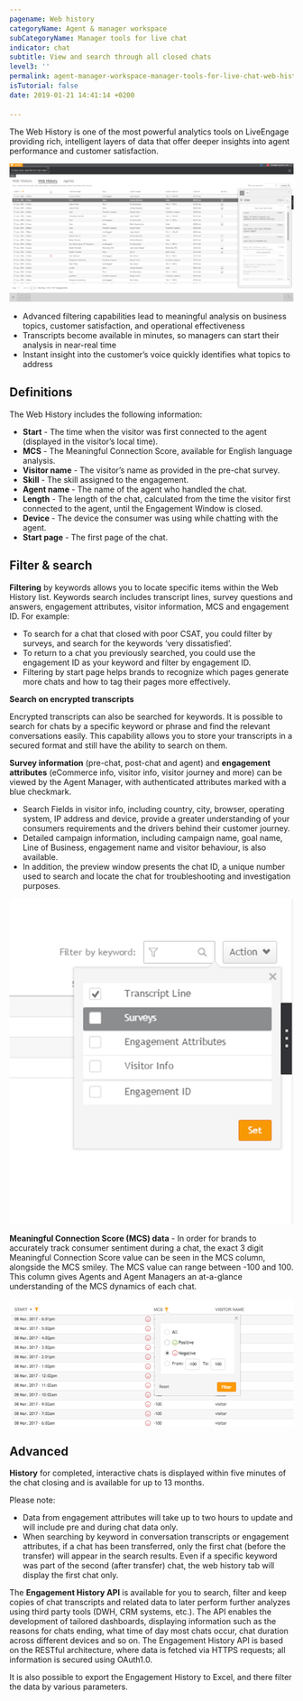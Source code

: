 ```yaml
---
pagename: Web history
categoryName: Agent & manager workspace
subCategoryName: Manager tools for live chat
indicator: chat
subtitle: View and search through all closed chats
level3: ''
permalink: agent-manager-workspace-manager-tools-for-live-chat-web-history.html
isTutorial: false
date: 2019-01-21 14:41:14 +0200

---
```

The Web History is one of the most powerful analytics tools on LiveEngage providing rich, intelligent layers of data that offer deeper insights into agent performance and customer satisfaction.

![](/img/webhistory1.png)

* Advanced filtering capabilities lead to meaningful analysis on business topics, customer satisfaction, and operational effectiveness
* Transcripts become available in minutes, so managers can start their analysis in near-real time
* Instant insight into the customer’s voice quickly identifies what topics to address

## Definitions

The Web History includes the following information:

* **Start** - The time when the visitor was first connected to the agent (displayed in the visitor’s local time).
* **MCS** - The Meaningful Connection Score, available for English language analysis.
* **Visitor name** - The visitor’s name as provided in the pre-chat survey.
* **Skill** - The skill assigned to the engagement.
* **Agent name** - The name of the agent who handled the chat.
* **Length** - The length of the chat, calculated from the time the visitor first connected to the agent, until the Engagement Window is closed.
* **Device** - The device the consumer was using while chatting with the agent.
* **Start page** - The first page of the chat.

## Filter & search

**Filtering** by keywords allows you to locate specific items within the Web History list. Keywords search includes transcript lines, survey questions and answers, engagement attributes, visitor information, MCS and engagement ID. For example:

* To search for a chat that closed with poor CSAT, you could filter by surveys, and search for the keywords ‘very dissatisfied’.
* To return to a chat you previously searched, you could use the engagement ID as your keyword and filter by engagement ID.
* Filtering by start page helps brands to recognize which pages generate more chats and how to tag their pages more effectively.

**Search on encrypted transcripts**

Encrypted transcripts can also be searched for keywords. It is possible to search for chats by a specific keyword or phrase and find the relevant conversations easily. This capability allows you to store your transcripts in a secured format and still have the ability to search on them.

**Survey information** (pre-chat, post-chat and agent) and **engagement attributes** (eCommerce info, visitor info, visitor journey and more) can be viewed by the Agent Manager, with authenticated attributes marked with a blue checkmark.

* Search Fields in visitor info, including country, city, browser, operating system, IP address and device, provide a greater understanding of your consumers requirements and the drivers behind their customer journey.
* Detailed campaign information, including campaign name, goal name, Line of Business, engagement name and visitor behaviour, is also available.
* In addition, the preview window presents the chat ID, a unique number used to search and locate the chat for troubleshooting and investigation purposes.

![](/img/webhistory2.png)

**Meaningful Connection Score (MCS) data** - In order for brands to accurately track consumer sentiment during a chat, the exact 3 digit Meaningful Connection Score value can be seen in the MCS column, alongside the MCS smiley. The MCS value can range between -100 and 100. This column gives Agents and Agent Managers an at-a-glance understanding of the MCS dynamics of each chat.

![](/img/webhistory3.png)

## Advanced

**History** for completed, interactive chats is displayed within five minutes of the chat closing and is available for up to 13 months.

Please note:

* Data from engagement attributes will take up to two hours to update and will include pre and during chat data only.
* When searching by keyword in conversation transcripts or engagement attributes, if a chat has been transferred, only the first chat (before the transfer) will appear in the search results. Even if a specific keyword was part of the second (after transfer) chat, the web history tab will display the first chat only.

The **Engagement History API** is available for you to search, filter and keep copies of chat transcripts and related data to later perform further analyzes using third party tools (DWH, CRM systems, etc.). The API enables the development of tailored dashboards, displaying information such as the reasons for chats ending, what time of day most chats occur, chat duration across different devices and so on. The Engagement History API is based on the RESTful architecture, where data is fetched via HTTPS requests; all information is secured using OAuth1.0.

It is also possible to export the Engagement History to Excel, and there filter the data by various parameters.

